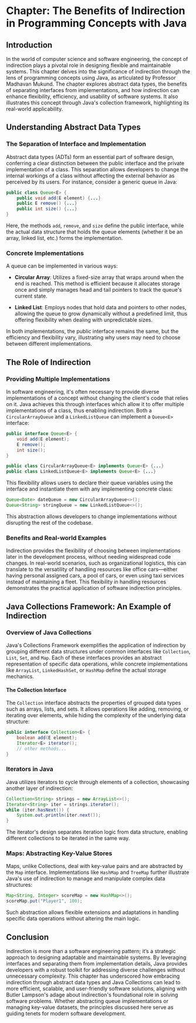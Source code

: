 # Chapter: The Benefits of Indirection in Programming Concepts with Java

## Introduction

In the world of computer science and software engineering, the concept of indirection plays a pivotal role in designing flexible and maintainable systems. This chapter delves into the significance of indirection through the lens of programming concepts using Java, as articulated by Professor Madhavan Mukund. The chapter explores abstract data types, the benefits of separating interfaces from implementations, and how indirection can enhance flexibility, efficiency, and usability of software systems. It also illustrates this concept through Java's collection framework, highlighting its real-world applicability.

## Understanding Abstract Data Types

### The Separation of Interface and Implementation

Abstract data types (ADTs) form an essential part of software design, conferring a clear distinction between the public interface and the private implementation of a class. This separation allows developers to change the internal workings of a class without affecting the external behavior as perceived by its users. For instance, consider a generic queue in Java:

```java
public class Queue<E> {
    public void add(E element) {...}
    public E remove() {...}
    public int size() {...}
}
```

Here, the methods `add`, `remove`, and `size` define the public interface, while the actual data structure that holds the queue elements (whether it be an array, linked list, etc.) forms the implementation.

### Concrete Implementations

A queue can be implemented in various ways:

- **Circular Array**: Utilizes a fixed-size array that wraps around when the end is reached. This method is efficient because it allocates storage once and simply manages head and tail pointers to track the queue's current state.

- **Linked List**: Employs nodes that hold data and pointers to other nodes, allowing the queue to grow dynamically without a predefined limit, thus offering flexibility when dealing with unpredictable sizes.

In both implementations, the public interface remains the same, but the efficiency and flexibility vary, illustrating why users may need to choose between different implementations.

## The Role of Indirection

### Providing Multiple Implementations

In software engineering, it's often necessary to provide diverse implementations of a concept without changing the client's code that relies on it. Java achieves this through interfaces which allow it to offer multiple implementations of a class, thus enabling indirection. Both a `CircularArrayQueue` and a `LinkedListQueue` can implement a `Queue<E>` interface:

```java
public interface Queue<E> {
    void add(E element);
    E remove();
    int size();
}

public class CircularArrayQueue<E> implements Queue<E> {...}
public class LinkedListQueue<E> implements Queue<E> {...}
```

This flexibility allows users to declare their queue variables using the interface and instantiate them with any implementing concrete class:

```java
Queue<Date> dateQueue = new CircularArrayQueue<>();
Queue<String> stringQueue = new LinkedListQueue<>();
```

This abstraction allows developers to change implementations without disrupting the rest of the codebase.

### Benefits and Real-world Examples

Indirection provides the flexibility of choosing between implementations later in the development process, without needing widespread code changes. In real-world scenarios, such as organizational logistics, this can translate to the versatility of handling resources like office cars—either having personal assigned cars, a pool of cars, or even using taxi services instead of maintaining a fleet. This flexibility in handling resources demonstrates the practical application of software indirection principles.

## Java Collections Framework: An Example of Indirection

### Overview of Java Collections

Java's Collections Framework exemplifies the application of indirection by grouping different data structures under common interfaces like `Collection`, `List`, `Set`, and `Map`. Each of these interfaces provides an abstract representation of specific data operations, while concrete implementations like `ArrayList`, `LinkedHashSet`, or `HashMap` define the actual storage mechanics.

#### The Collection Interface

The `Collection` interface abstracts the properties of grouped data types such as arrays, lists, and sets. It allows operations like adding, removing, or iterating over elements, while hiding the complexity of the underlying data structure:

```java
public interface Collection<E> {
    boolean add(E element);
    Iterator<E> iterator();
    // other methods...
}
```

### Iterators in Java

Java utilizes iterators to cycle through elements of a collection, showcasing another layer of indirection:

```java
Collection<String> strings = new ArrayList<>();
Iterator<String> iter = strings.iterator();
while (iter.hasNext()) {
    System.out.println(iter.next());
}
```

The iterator's design separates iteration logic from data structure, enabling different collections to be iterated in the same way.

### Maps: Abstracting Key-Value Stores

Maps, unlike Collections, deal with key-value pairs and are abstracted by the `Map` interface. Implementations like `HashMap` and `TreeMap` further illustrate Java's use of indirection to manage and manipulate complex data structures:

```java
Map<String, Integer> scoreMap = new HashMap<>();
scoreMap.put("Player1", 100);
```

Such abstraction allows flexible extensions and adaptations in handling specific data operations without altering the main logic.

## Conclusion

Indirection is more than a software engineering pattern; it’s a strategic approach to designing adaptable and maintainable systems. By leveraging interfaces and separating them from implementation details, Java provides developers with a robust toolkit for addressing diverse challenges without unnecessary complexity. This chapter has underscored how embracing indirection through abstract data types and Java Collections can lead to more efficient, scalable, and user-friendly software solutions, aligning with Butler Lampson's adage about indirection's foundational role in solving software problems. Whether abstracting queue implementations or managing key-value datasets, the principles discussed here serve as guiding tenets for modern software development.